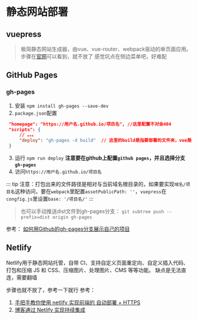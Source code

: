 # 静态网站部署
## vuepress
> 极简静态网站生成器，由vue、vue-router、webpack驱动的单页面应用。
步骤在[官网](https://vuepress.vuejs.org/zh/guide/)可以看到，就不放了
感觉坑点在侧边菜单吧，好难配

## GitHub Pages
### gh-pages
1. 安装 `npm install gh-pages --save-dev`
2. `package.json`配置
``` json
 "homepage": "https://用户名.github.io/项目名", //这里配置不对会404
 "scripts": {
     // 。。。
     "deploy": "gh-pages -d build"  // 这里的build是指要部署的文件夹，vue是dist，vuepress是.vuepress/dist
 }
```
3. 运行 `npm run deploy`
**注意要在github上配置`github pages`，并且选择分支`gh-pages`**
4. 访问`https://用户名.github.io/项目名`

::: tip
注意：打包出来的文件路径是相对与当前域名根目录的，如果要实现`域名/项目名`这种访问，要在`webpack`里配置`assetPublicPath: ''`，`vuepress`在`congfig.js`里设置`base: '/项目名/'`
:::

> 也可以手动推送dist文件到gh-pages分支： `git subtree push --prefix=dist origin gh-pages`

参考：
[如何用Github的gh-pages分支展示自己的项目](https://www.cnblogs.com/MuYunyun/p/6082359.html)
## Netlify
Netlify用于静态网站托管，自带 CI、支持自定义页面重定向、自定义插入代码、打包和压缩 JS 和 CSS、压缩图片、处理图片、CMS 等等功能。
缺点是无法直连，需要翻墙

步骤也就不放了，参考一下就行
参考：
1. [手把手教你使用 netlify 实现前端的 自动部署 + HTTPS](https://www.cnblogs.com/codernie/p/9062104.html)
2. [博客通过 Netlify 实现持续集成](https://blog.guanqr.com/study/blog/deploy-blog-to-netlify/)